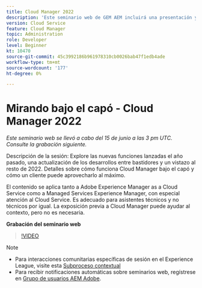 ```yaml
---
title: Cloud Manager 2022
description: 'Este seminario web de GEM AEM incluirá una presentación y una demostración de lo siguiente: Explore the new features in the last year, an update on the trasbasthe ... (Las descripciones deben tener entre 60 y 160 caracteres)'
version: Cloud Service
feature: Cloud Manager
topic: Administration
role: Developer
level: Beginner
kt: 10470
source-git-commit: 45c3992186b961978310cb0026bab47f1edb4ade
workflow-type: tm+mt
source-wordcount: '177'
ht-degree: 0%

---
```



# Mirando bajo el capó - Cloud Manager 2022

*Este seminario web se llevó a cabo del 15 de junio a las 3 pm UTC. Consulte la grabación siguiente.*

Descripción de la sesión: Explore las nuevas funciones lanzadas el año pasado, una actualización de los desarrollos entre bastidores y un vistazo al resto de 2022. Detalles sobre cómo funciona Cloud Manager bajo el capó y cómo un cliente puede aprovecharlo al máximo.  

El contenido se aplica tanto a Adobe Experience Manager as a Cloud Service como a Managed Services Experience Manager, con especial atención al Cloud Service. Es adecuado para asistentes técnicos y no técnicos por igual. La exposición previa a Cloud Manager puede ayudar al contexto, pero no es necesaria.

**Grabación del seminario web**

>[!VIDEO](https://video.tv.adobe.com/v/343876)

>[!NOTE]
>
>* Para interacciones comunitarias específicas de sesión en el Experience League, visite esta [Subproceso contextual](https://adobe.ly/3O0rdzd)
>* Para recibir notificaciones automáticas sobre seminarios web, regístrese en [Grupo de usuarios AEM Adobe](https://aem-augs.adobe.com/).

